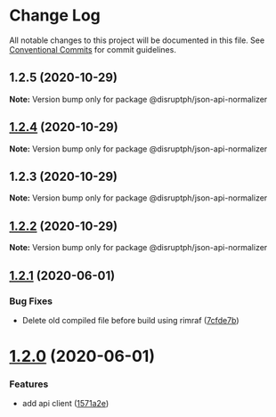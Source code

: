 # Change Log

All notable changes to this project will be documented in this file.
See [Conventional Commits](https://conventionalcommits.org) for commit guidelines.

## 1.2.5 (2020-10-29)

**Note:** Version bump only for package @disruptph/json-api-normalizer





## [1.2.4](https://github.com/disruptph/disruptjs/compare/@disruptph/json-api-normalizer@1.2.2...@disruptph/json-api-normalizer@1.2.4) (2020-10-29)

**Note:** Version bump only for package @disruptph/json-api-normalizer





## 1.2.3 (2020-10-29)

**Note:** Version bump only for package @disruptph/json-api-normalizer





## [1.2.2](https://github.com/disruptph/disruptjs/compare/@disruptph/json-api-normalizer@1.2.1...@disruptph/json-api-normalizer@1.2.2) (2020-10-29)

**Note:** Version bump only for package @disruptph/json-api-normalizer





## [1.2.1](https://github.com/disruptph/disruptjs/compare/@disruptph/json-api-normalizer@1.2.0...@disruptph/json-api-normalizer@1.2.1) (2020-06-01)


### Bug Fixes

* Delete old compiled file before build using rimraf ([7cfde7b](https://github.com/disruptph/disruptjs/commit/7cfde7b72c692a1746bcaa9b5adb1e8a13fec151))





# [1.2.0](https://github.com/disruptph/disruptjs/compare/@disruptph/json-api-normalizer@1.1.0...@disruptph/json-api-normalizer@1.2.0) (2020-06-01)


### Features

* add api client ([1571a2e](https://github.com/disruptph/disruptjs/commit/1571a2ee14f28f38c661e89bc632fd1c09eccb8b))
